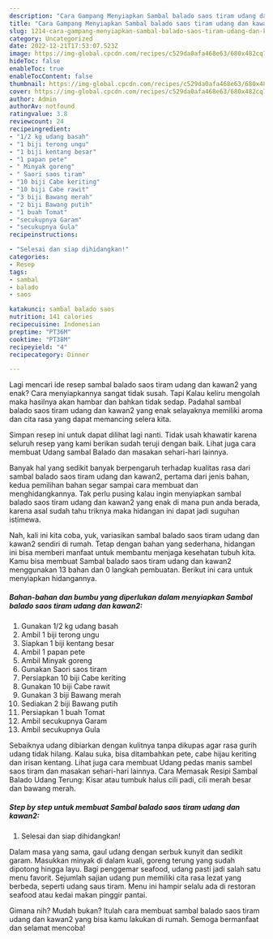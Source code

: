 ```yaml
---
description: "Cara Gampang Menyiapkan Sambal balado saos tiram udang dan kawan2 yang Sempurna, Buat Buka Puasa Lezat"
title: "Cara Gampang Menyiapkan Sambal balado saos tiram udang dan kawan2 yang Sempurna, Buat Buka Puasa Lezat"
slug: 1214-cara-gampang-menyiapkan-sambal-balado-saos-tiram-udang-dan-kawan2-yang-sempurna-buat-buka-puasa-lezat
category: Uncategorized
date: 2022-12-21T17:53:07.523Z
image: https://img-global.cpcdn.com/recipes/c529da0afa468e63/680x482cq70/sambal-balado-saos-tiram-udang-dan-kawan2-foto-resep-utama.jpg
hideToc: false
enableToc: true
enableTocContent: false
thumbnail: https://img-global.cpcdn.com/recipes/c529da0afa468e63/680x482cq70/sambal-balado-saos-tiram-udang-dan-kawan2-foto-resep-utama.jpg
cover: https://img-global.cpcdn.com/recipes/c529da0afa468e63/680x482cq70/sambal-balado-saos-tiram-udang-dan-kawan2-foto-resep-utama.jpg
author: Admin
authorAv: notfound
ratingvalue: 3.8
reviewcount: 24
recipeingredient:
- "1/2 kg udang basah"
- "1 biji terong ungu"
- "1 biji kentang besar"
- "1 papan pete"
- " Minyak goreng"
- " Saori saos tiram"
- "10 biji Cabe keriting"
- "10 biji Cabe rawit"
- "3 biji Bawang merah"
- "2 biji Bawang putih"
- "1 buah Tomat"
- "secukupnya Garam"
- "secukupnya Gula"
recipeinstructions:

- "Selesai dan siap dihidangkan!"
categories:
- Resep
tags:
- sambal
- balado
- saos

katakunci: sambal balado saos 
nutrition: 141 calories
recipecuisine: Indonesian
preptime: "PT36M"
cooktime: "PT38M"
recipeyield: "4"
recipecategory: Dinner

---
```



Lagi mencari ide resep sambal balado saos tiram udang dan kawan2 yang enak? Cara menyiapkannya sangat tidak susah. Tapi Kalau keliru mengolah maka hasilnya akan hambar dan bahkan tidak sedap. Padahal sambal balado saos tiram udang dan kawan2 yang enak selayaknya memiliki aroma dan cita rasa yang dapat memancing selera kita.


Simpan resep ini untuk dapat dilihat lagi nanti. Tidak usah khawatir karena seluruh resep yang kami berikan sudah teruji dengan baik. Lihat juga cara membuat Udang sambal Balado dan masakan sehari-hari lainnya.

Banyak hal yang sedikit banyak berpengaruh terhadap kualitas rasa dari sambal balado saos tiram udang dan kawan2, pertama dari jenis bahan, kedua pemilihan bahan segar sampai cara membuat dan menghidangkannya. Tak perlu pusing kalau ingin menyiapkan sambal balado saos tiram udang dan kawan2 yang enak di mana pun anda berada, karena asal sudah tahu triknya maka hidangan ini dapat jadi suguhan istimewa.


Nah, kali ini kita coba, yuk, variasikan sambal balado saos tiram udang dan kawan2 sendiri di rumah. Tetap dengan bahan yang sederhana, hidangan ini bisa memberi manfaat untuk membantu menjaga kesehatan tubuh kita. Kamu bisa membuat Sambal balado saos tiram udang dan kawan2 menggunakan 13 bahan dan 0 langkah pembuatan. Berikut ini cara untuk menyiapkan hidangannya.

<!--inarticleads1-->

##### Bahan-bahan dan bumbu yang diperlukan dalam menyiapkan Sambal balado saos tiram udang dan kawan2:

1. Gunakan 1/2 kg udang basah
1. Ambil 1 biji terong ungu
1. Siapkan 1 biji kentang besar
1. Ambil 1 papan pete
1. Ambil  Minyak goreng
1. Gunakan  Saori saos tiram
1. Persiapkan 10 biji Cabe keriting
1. Gunakan 10 biji Cabe rawit
1. Gunakan 3 biji Bawang merah
1. Sediakan 2 biji Bawang putih
1. Persiapkan 1 buah Tomat
1. Ambil secukupnya Garam
1. Ambil secukupnya Gula


Sebaiknya udang dibiarkan dengan kulitnya tanpa dikupas agar rasa gurih udang tidak hilang. Kalau suka, bisa ditambahkan pete, cabe hijau keriting dan irisan kentang. Lihat juga cara membuat Udang pedas manis sambel saos tiram dan masakan sehari-hari lainnya. Cara Memasak Resipi Sambal Balado Udang Terung: Kisar atau tumbuk halus cili padi, cili merah besar dan bawang merah. 

<!--inarticleads2-->

##### Step by step untuk membuat Sambal balado saos tiram udang dan kawan2:


1. Selesai dan siap dihidangkan!

Dalam masa yang sama, gaul udang dengan serbuk kunyit dan sedikit garam. Masukkan minyak di dalam kuali, goreng terung yang sudah dipotong hingga layu. Bagi penggemar seafood, udang pasti jadi salah satu menu favorit. Sejumlah sajian udang pun memiliki cita rasa lezat yang berbeda, seperti udang saus tiram. Menu ini hampir selalu ada di restoran seafood atau kedai makan pinggir pantai. 

Gimana nih? Mudah bukan? Itulah cara membuat sambal balado saos tiram udang dan kawan2 yang bisa kamu lakukan di rumah. Semoga bermanfaat dan selamat mencoba!

